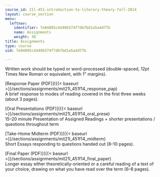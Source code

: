 ```yaml
---
course_id: 21l-451-introduction-to-literary-theory-fall-2014
layout: course_section
menu:
  leftnav:
    identifier: 7e84895c4449b574f7dbfbd1a5a4d77b
    name: Assignments
    weight: 30
title: Assignments
type: course
uid: 7e84895c4449b574f7dbfbd1a5a4d77b

---
```


Written work should be typed or word-processed (double-spaced, 12pt Times New Roman or equivalent, with 1" margins).

[Response Paper (PDF)]({{< baseurl >}}/sections/assignments/mit21l_451f14_response_pap)  
A brief response to modes of reading covered in the first three weeks (about 3 pages).

[Oral Presentations (PDF)]({{< baseurl >}}/sections/assignments/mit21l_451f14_oral_prese)  
15–20 minute Presentation of Assigned Readings + shorter presentations / questions throughout term

[Take-Home Midterm (PDF)]({{< baseurl >}}/sections/assignments/mit21l_451f14_midterm)  
Short Essays responding to questions handed out (8–10 pages).

[Final Paper (PDF)]({{< baseurl >}}/sections/assignments/mit21l_451f14_final_paper)  
Longer essay either theoretically-oriented or a careful reading of a text of your choice, drawing on what you have read over the term (6–8 pages).